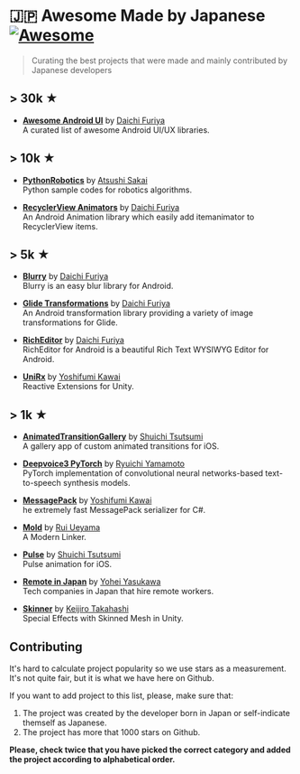 # 🇯🇵 Awesome Made by Japanese [![Awesome](https://awesome.re/badge.svg)](https://awesome.re)

> Curating the best projects that were made and mainly contributed by Japanese developers

## > 30k ★

- **[Awesome Android UI](https://github.com/wasabeef/awesome-android-ui)** by [Daichi Furiya](https://github.com/wasabeef)<br>
  A curated list of awesome Android UI/UX libraries.

## > 10k ★

- **[PythonRobotics](https://github.com/AtsushiSakai/PythonRobotics)** by [Atsushi Sakai](https://github.com/AtsushiSakai)<br>
Python sample codes for robotics algorithms.

- **[RecyclerView Animators](https://github.com/wasabeef/recyclerview-animators)** by [Daichi Furiya](https://github.com/wasabeef)<br>
An Android Animation library which easily add itemanimator to RecyclerView items.

## > 5k ★

- **[Blurry](https://github.com/wasabeef/Blurry)** by [Daichi Furiya](https://github.com/wasabeef)<br>
Blurry is an easy blur library for Android.

- **[Glide Transformations](https://github.com/wasabeef/glide-transformations)** by [Daichi Furiya](https://github.com/wasabeef)<br>
An Android transformation library providing a variety of image transformations for Glide.
  
- **[RichEditor](https://github.com/wasabeef/richeditor-android)** by [Daichi Furiya](https://github.com/wasabeef)<br>
RichEditor for Android is a beautiful Rich Text WYSIWYG Editor for Android.

- **[UniRx](https://github.com/neuecc/UniRx)** by [Yoshifumi Kawai](https://github.com/neuecc)<br>
Reactive Extensions for Unity.

## > 1k ★

- **[AnimatedTransitionGallery](https://github.com/shu223/AnimatedTransitionGallery)** by [Shuichi Tsutsumi](https://github.com/shu223)<br>
A gallery app of custom animated transitions for iOS.

- **[Deepvoice3 PyTorch](https://github.com/r9y9/deepvoice3_pytorch)** by [Ryuichi Yamamoto](https://github.com/r9y9)<br>
PyTorch implementation of convolutional neural networks-based text-to-speech synthesis models.

- **[MessagePack](https://github.com/neuecc/MessagePack-CSharp)** by [Yoshifumi Kawai](https://github.com/neuecc)<br>
he extremely fast MessagePack serializer for C#. 

- **[Mold](https://github.com/rui314/mold)** by [Rui Ueyama](https://github.com/rui314)<br>
A Modern Linker.

- **[Pulse](https://github.com/shu223/Pulsator)** by [Shuichi Tsutsumi](https://github.com/shu223)<br>
Pulse animation for iOS.

- **[Remote in Japan](https://github.com/remote-jp/remote-in-japan)** by [Yohei Yasukawa](https://github.com/yasulab)<br>
  Tech companies in Japan that hire remote workers.

- **[Skinner](https://github.com/keijiro/Skinner)** by [Keijiro Takahashi](https://github.com/keijiro)<br>
  Special Effects with Skinned Mesh in Unity.

## Contributing

It's hard to calculate project popularity so we use stars as a measurement. It's not quite fair, but it is what we have here on Github.

If you want to add project to this list, please, make sure that:

1. The project was created by the developer born in Japan or self-indicate themself as Japanese.
2. The project has more that 1000 stars on Github.

**Please, check twice that you have picked the correct category and added the project according to alphabetical order.**
